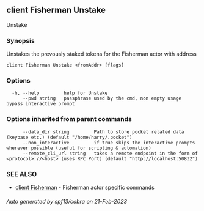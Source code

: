 ## client Fisherman Unstake

Unstake <fromAddr>

### Synopsis

Unstakes the prevously staked tokens for the Fisherman actor with address <fromAddr>

```
client Fisherman Unstake <fromAddr> [flags]
```

### Options

```
  -h, --help         help for Unstake
      --pwd string   passphrase used by the cmd, non empty usage bypass interactive prompt
```

### Options inherited from parent commands

```
      --data_dir string         Path to store pocket related data (keybase etc.) (default "/home/harry/.pocket")
      --non_interactive         if true skips the interactive prompts wherever possible (useful for scripting & automation)
      --remote_cli_url string   takes a remote endpoint in the form of <protocol>://<host> (uses RPC Port) (default "http://localhost:50832")
```

### SEE ALSO

* [client Fisherman](client_Fisherman.md)	 - Fisherman actor specific commands

###### Auto generated by spf13/cobra on 21-Feb-2023
